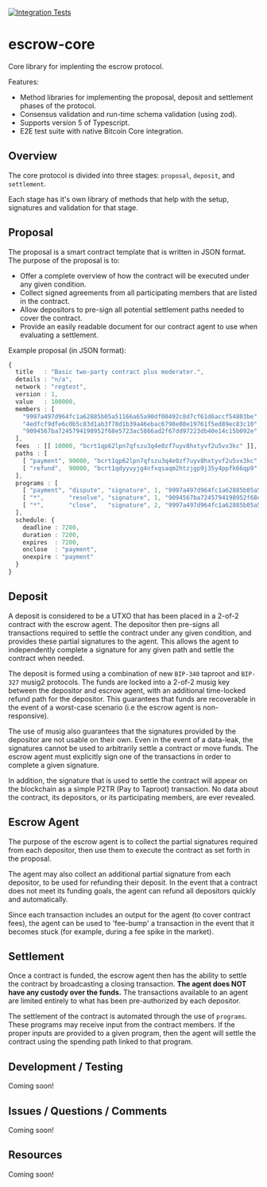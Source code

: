 [![Integration Tests](https://github.com/BitEscrow/escrow-core/actions/workflows/integration.yml/badge.svg?branch=master)](https://github.com/BitEscrow/escrow-core/actions/workflows/integration.yml)

# escrow-core

Core library for implenting the escrow protocol.

Features:
  * Method libraries for implementing the proposal, deposit and settlement phases of the protocol.
  * Consensus validation and run-time schema validation (using zod).
  * Supports version 5 of Typescript.
  * E2E test suite with native Bitcoin Core integration.

## Overview

The core protocol is divided into three stages: `proposal`, `deposit`, and `settlement`.

Each stage has it's own library of methods that help with the setup, signatures and validation for that stage.

## Proposal

The proposal is a smart contract template that is written in JSON format. The purpose of the proposal is to:

- Offer a complete overview of how the contract will be executed under any given condition.
- Collect signed agreements from all participating members that are listed in the contract.
- Allow depositors to pre-sign all potential settlement paths needed to cover the contract.
- Provide an easily readable document for our contract agent to use when evaluating a settlement.

Example proposal (in JSON format):

```ts
{
  title   : "Basic two-party contract plus moderator.",
  details : "n/a",
  network : "regtest",
  version : 1,
  value   : 100000,
  members : [
    "9997a497d964fc1a62885b05a51166a65a90df00492c8d7cf61d6accf54803be",
    "4edfcf9dfe6c0b5c83d1ab3f78d1b39a46ebac6798e08e19761f5ed89ec83c10",
    "9094567ba7245794198952f68e5723ac5866ad2f67dd97223db40e14c15b092e"
  ],
  fees  : [[ 10000, "bcrt1qp62lpn7qfszu3q4e0zf7uyv8hxtyvf2u5vx3kc" ]],
  paths : [
    [ "payment", 90000, "bcrt1qp62lpn7qfszu3q4e0zf7uyv8hxtyvf2u5vx3kc" ],
    [ "refund",  90000, "bcrt1qdyyvyjg4nfxqsaqm2htzjgp9j35y4ppfk66qp9" ]
  ],
  programs : [
    [ "payment", "dispute", "signature", 1, "9997a497d964fc1a62885b05a51166a65a90df00492c8d7cf61d6accf54803be" ],
    [ "*",       "resolve", "signature", 1, "9094567ba7245794198952f68e5723ac5866ad2f67dd97223db40e14c15b092e" ],
    [ "*",       "close",   "signature", 2, "9997a497d964fc1a62885b05a51166a65a90df00492c8d7cf61d6accf54803be", "4edfcf9dfe6c0b5c83d1ab3f78d1b39a46ebac6798e08e19761f5ed89ec83c10" ]
  ],
  schedule: {
    deadline : 7200,
    duration : 7200,
    expires  : 7200,
    onclose  : "payment",
    onexpire : "payment"
  }
}
```

## Deposit

A deposit is considered to be a UTXO that has been placed in a 2-of-2 contract with the escrow agent. The depositor then pre-signs all transactions required to settle the contract under any given condition, and provides these partial signatures to the agent. This allows the agent to independently complete a signature for any given path and settle the contract when needed.

The deposit is formed using a combination of new `BIP-340` taproot and `BIP-327` musig2 protocols. The funds are locked into a 2-of-2 musig key between the depositor and escrow agent, with an additional time-locked refund path for the depositor. This guarantees that funds are recoverable in the event of a worst-case scenario (i.e the escrow agent is non-responsive).

The use of musig also guarantees that the signatures provided by the depositor are not usable on their own. Even in the event of a data-leak, the signatures cannot be used to arbitrarily settle a contract or move funds. The escrow agent must explicitly sign one of the transactions in order to complete a given signature.

In addition, the signature that is used to settle the contract will appear on the blockchain as a simple P2TR (Pay to Taproot) transaction. No data about the contract, its depositors, or its participating members, are ever revealed.

## Escrow Agent

The purpose of the escrow agent is to collect the partial signatures required from each depositor, then use them to execute the contract as set forth in the proposal.

The agent may also collect an additional partial signature from each depositor, to be used for refunding their deposit. In the event that a contract does not meet its funding goals, the agent can refund all depositors quickly and automatically.

Since each transaction includes an output for the agent (to cover contract fees), the agent can be used to 'fee-bump' a transaction in the event that it becomes stuck (for example, during a fee spike in the market).

## Settlement

Once a contract is funded, the escrow agent then has the ability to settle the contract by broadcasting a closing transaction. **The agent does NOT have any custody over the funds.** The transactions available to an agent are limited entirely to what has been pre-authorized by each depositor.

The settlement of the contract is automated through the use of `programs`. These programs may receive input from the contract members. If the proper inputs are provided to a given program, then the agent will settle the contract using the spending path linked to that program.

## Development / Testing

Coming soon!

## Issues / Questions / Comments

Coming soon!

## Resources

Coming soon!
